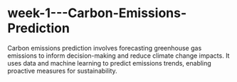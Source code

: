 # week-1---Carbon-Emissions-Prediction
Carbon emissions prediction involves forecasting greenhouse gas emissions to inform decision-making and reduce climate change impacts. It uses data and machine learning to predict emissions trends, enabling proactive measures for sustainability.
